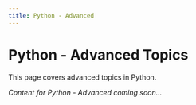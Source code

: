 ```yaml
---
title: Python - Advanced
---
```


# Python - Advanced Topics

This page covers advanced topics in Python.

*Content for Python - Advanced coming soon...*
